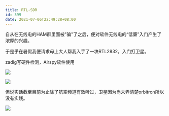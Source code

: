 ```yaml
---
title: RTL-SDR
id: 599
date: 2021-07-06T22:49:28+08:00
---
```



自从在无线电的HAM群里面被"骗"了之后，便对软件无线电的“低廉”入门产生了浓厚的兴趣。

于是乎在暑假我便请求母上大人帮我入手了一块RTL2832，入门打卫星。

zadig写硬件检测，Airspy软件使用

![](http://blog.andyccr.com/wp-content/uploads/2021/08/QQ图片20210824224518-1024x768.jpg)

![](http://blog.andyccr.com/wp-content/uploads/2021/08/屏幕截图273-1024x576.png)

但说实话截至目前为止除了航空频道有效听过，卫星因为尚未弄清楚orbitron所以没有实践。

![](http://blog.andyccr.com/wp-content/uploads/2021/09/QQ图片20210919120607-1024x768.jpg)